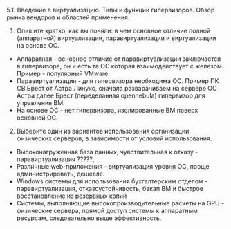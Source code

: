 5.1. Введение в виртуализацию. Типы и функции гипервизоров. Обзор рынка вендоров и областей применения.

1. Опишите кратко, как вы поняли: в чем основное отличие полной (аппаратной) виртуализации, паравиртуализации и виртуализации на основе ОС.

- Аппаратная - основное отличие от паравиртуализации заключается в гипервизоре, он и есть та ОС которая взаимодействует с железом. Пример - популярный VMware.
- Паравиртуализация - для гипервизора необходима ОС. Пример ПК СВ Брест от Астра Линукс, сначала разварачиваем на сервере ОС Астра далее Брест (переделанная opennebula) гипервизор для управления ВМ.
- На основе ОС - нет гипервизора, изолированные ВМ поверх основной ОС.

2. Выберите один из вариантов использования организации физических серверов, в зависимости от условий использования.

- Высоконагруженная база данных, чувствительная к отказу - паравиртуализация ?????,
- Различные web-приложения - виртуализация уровня ОС, проще администрировать, дешевле.
- Windows системы для использования бухгалтерским отделом - паравиртуализация, отказоустойчивость, бэкап ВМ и быстрое восстановление из резервных копий
- Системы, выполняющие высокопроизводительные расчеты на GPU - физические сервера, прямой доступ системы к аппаратным ресурсам, следовательно выше эффективность.
